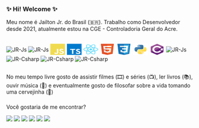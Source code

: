 ### ✨ Hi! Welcome ✨

Meu nome é Jailton Jr. do Brasil (🇧🇷). Trabalho como Desenvolvedor desde 2021, atualmente estou na CGE - Controladoria Geral do Acre.

<div style="display: inline_block"><br>
  
  <img align="center" alt="JR-Js" height="30" width="40" src="https://cdn.jsdelivr.net/gh/devicons/devicon@latest/icons/arduino/arduino-original-wordmark.svg" />          
  <img align="center" alt="JR-Js" height="30" width="40" src="https://cdn.jsdelivr.net/gh/devicons/devicon@latest/icons/androidstudio/androidstudio-original.svg" /> 
  <img align="center" alt="JR-Js" height="30" width="40" src="https://raw.githubusercontent.com/devicons/devicon/master/icons/javascript/javascript-plain.svg">
  <img align="center" alt="JR-Ts" height="30" width="40" src="https://raw.githubusercontent.com/devicons/devicon/master/icons/typescript/typescript-plain.svg">
  <img align="center" alt="JR-React" height="30" width="40" src="https://raw.githubusercontent.com/devicons/devicon/master/icons/react/react-original.svg">
  <img align="center" alt="JR-HTML" height="30" width="40" src="https://raw.githubusercontent.com/devicons/devicon/master/icons/html5/html5-original.svg">
  <img align="center" alt="JR-CSS" height="30" width="40" src="https://raw.githubusercontent.com/devicons/devicon/master/icons/css3/css3-original.svg">
  <img align="center" alt="JR-Python" height="30" width="40" src="https://raw.githubusercontent.com/devicons/devicon/master/icons/python/python-original.svg">
  <img align="center" alt="JR-Csharp" height="30" width="40" src="https://raw.githubusercontent.com/devicons/devicon/master/icons/csharp/csharp-original.svg">
  <img align="center" alt="JR-Js" height="30" width="40" src="https://cdn.jsdelivr.net/gh/devicons/devicon@latest/icons/oracle/oracle-original.svg" /> 
  <img align="center" alt="JR-Csharp" height="30" width="40" src="https://cdn.jsdelivr.net/gh/devicons/devicon@latest/icons/php/php-original.svg" />
  <img align="center" alt="JR-Csharp" height="30" width="40" src="https://cdn.jsdelivr.net/gh/devicons/devicon@latest/icons/mysql/mysql-original-wordmark.svg" />
  <img align="center" alt="JR-Csharp" height="30" width="40" src="https://cdn.jsdelivr.net/gh/devicons/devicon@latest/icons/docker/docker-plain-wordmark.svg" />
          
</div>

##

No meu tempo livre gosto de assistir filmes (🎞️) e séries (📺), ler livros (📚), ouvir música (🎵) e eventualmente gosto de filosofar sobre a vida tomando uma cervejinha (🍺)

###

Você gostaria de me encontrar?



<div> 
  <a href="https://www.youtube.com/@jailtonjr.905/featured" target="_blank"><img src="https://img.shields.io/badge/YouTube-FF0000?style=for-the-badge&logo=youtube&logoColor=white" target="_blank"></a>
  <a href="https://open.spotify.com/user/juniojailton?si=323c3efe61bb4ad4&nd=1&dlsi=130d1f28d4164dad" target="_blank"><img src="https://img.shields.io/badge/Spotify-1ED760?&style=for-the-badge&logo=spotify&logoColor=white" target="_blank"></a>
  <a href="https://www.instagram.com/jailtonjuniorig" target="_blank"><img src="https://img.shields.io/badge/-Instagram-%23E4405F?style=for-the-badge&logo=instagram&logoColor=white" target="_blank"></a>
  <a href="https://www.facebook.com/jailton.junior.754" target="_blank"><img src="https://img.shields.io/badge/Facebook-1877F2?style=for-the-badge&logo=facebook&logoColor=white" target="_blank"></a>
  <a href = "juniojailton@gmail.com"><img src="https://img.shields.io/badge/-Gmail-%23333?style=for-the-badge&logo=gmail&logoColor=white" target="_blank"></a>
  <a href="https://br.linkedin.com/in/jailton-junior-5a2257103?trk=people-guest_people_search-card" target="_blank"><img src="https://img.shields.io/badge/-LinkedIn-%230077B5?style=for-the-badge&logo=linkedin&logoColor=white" target="_blank"></a> 
  
</div>
